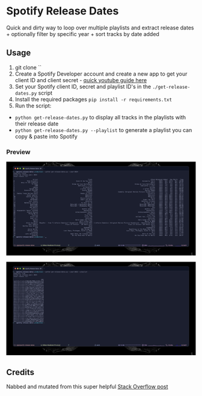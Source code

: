 # Spotify Release Dates
Quick and dirty way to loop over multiple playlists and extract release dates + optionally filter by specific year + sort tracks by date added

## Usage
1. git clone ``
1. Create a Spotify Developer account and create a new app to get your client ID and client secret - [quick youtube guide here](https://www.youtube.com/watch?v=kaBVN8uP358)
1. Set your Spotify client ID, secret and playlist ID's in the `./get-release-dates.py` script
1. Install the required packages `pip install -r requirements.txt`
1. Run the script:
  - `python get-release-dates.py` to display all tracks in the playlists with their release date
  - `python get-release-dates.py --playlist` to generate a playlist you can copy & paste into Spotify

### Preview

![Preview playlist CLI output](./docs/preview-tracks.png)

![Preview playlist CLI output](./docs/preview-playlist.png)

## Credits
Nabbed and mutated from this super helpful [Stack Overflow post](https://stackoverflow.com/a/77714867)
